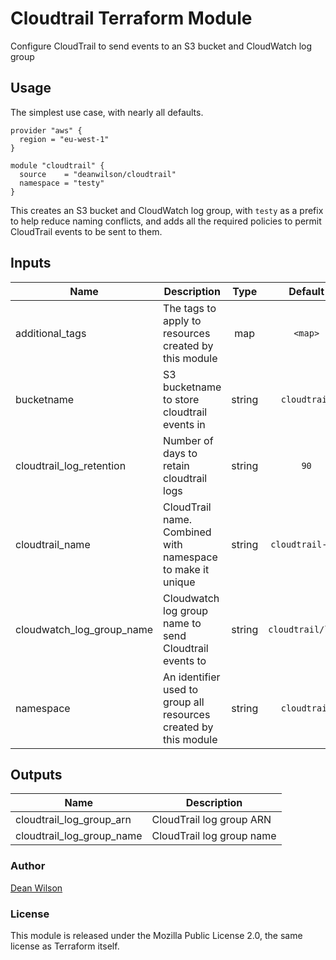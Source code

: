 # Cloudtrail Terraform Module

Configure CloudTrail to send events to an S3 bucket and CloudWatch log group

## Usage

The simplest use case, with nearly all defaults.

    provider "aws" {
      region = "eu-west-1"
    }

    module "cloudtrail" {
      source    = "deanwilson/cloudtrail"
      namespace = "testy"
    }

This creates an S3 bucket and CloudWatch log group, with `testy` as a prefix to
help reduce naming conflicts, and adds all the required policies to permit
CloudTrail events to be sent to them.

<!-- BEGINNING OF PRE-COMMIT-TERRAFORM DOCS HOOK -->

## Inputs

| Name | Description | Type | Default | Required |
|------|-------------|:----:|:-----:|:-----:|
| additional_tags | The tags to apply to resources created by this module | map | `<map>` | no |
| bucketname | S3 bucketname to store cloudtrail events in | string | `cloudtrail` | no |
| cloudtrail_log_retention | Number of days to retain cloudtrail logs | string | `90` | no |
| cloudtrail_name | CloudTrail name. Combined with namespace to make it unique | string | `cloudtrail-all` | no |
| cloudwatch_log_group_name | Cloudwatch log group name to send Cloudtrail events to | string | `cloudtrail/logs` | no |
| namespace | An identifier used to group all resources created by this module | string | `cloudtrail` | no |

## Outputs

| Name | Description |
|------|-------------|
| cloudtrail_log_group_arn | CloudTrail log group ARN |
| cloudtrail_log_group_name | CloudTrail log group name |

<!-- END OF PRE-COMMIT-TERRAFORM DOCS HOOK -->

### Author

[Dean Wilson](https://www.unixdaemon.net)

### License

This module is released under the Mozilla Public License 2.0, the
same license as Terraform itself.
